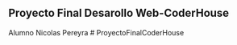 ## Proyecto Final Desarollo Web-CoderHouse
Alumno Nicolas Pereyra
#   P r o y e c t o F i n a l C o d e r H o u s e  
 